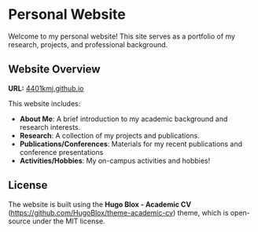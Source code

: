 # Personal Website

Welcome to my personal website! This site serves as a portfolio of my research, projects, and professional background.

## Website Overview
**URL:** [4401kmj.github.io](https://4401kmj.github.io)

This website includes:
- **About Me**: A brief introduction to my academic background and research interests.
- **Research**: A collection of my projects and publications.
- **Publications/Conferences**: Materials for my recent publications and conference presentations
-  **Activities/Hobbies**: My on-campus activities and hobbies!

## License
The website is built using the **Hugo Blox - Academic CV** (https://github.com/HugoBlox/theme-academic-cv) theme, which is open-source under the MIT license. 
